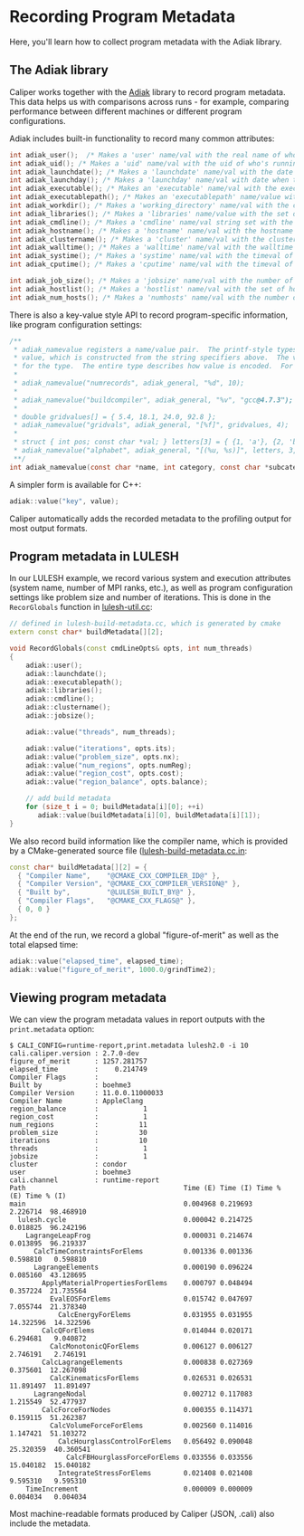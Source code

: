 # Recording Program Metadata

Here, you'll learn how to collect program metadata with the Adiak library.

## The Adiak library

Caliper works together with the [Adiak](https://github.com/LLNL/Adiak) library
to record program metadata. This data helps us with comparisons across runs - for
example, comparing performance between different machines or different program
configurations.

Adiak includes built-in functionality to record many common attributes:

```c
int adiak_user();  /* Makes a 'user' name/val with the real name of who's running the job */
int adiak_uid(); /* Makes a 'uid' name/val with the uid of who's running the job */
int adiak_launchdate(); /* Makes a 'launchdate' name/val with the date of when this job started */
int adiak_launchday(); /* Makes a 'launchday' name/val with date when this job started, but truncated to midnight */
int adiak_executable(); /* Makes an 'executable' name/val with the executable file for this job */
int adiak_executablepath(); /* Makes an 'executablepath' name/value with the full executable file path. */
int adiak_workdir(); /* Makes a 'working_directory' name/val with the cwd for this job */
int adiak_libraries(); /* Makes a 'libraries' name/value with the set of shared library paths. */
int adiak_cmdline(); /* Makes a 'cmdline' name/val string set with the command line parameters */
int adiak_hostname(); /* Makes a 'hostname' name/val with the hostname */
int adiak_clustername(); /* Makes a 'cluster' name/val with the cluster name (hostname with numbers stripped) */
int adiak_walltime(); /* Makes a 'walltime' name/val with the walltime how long this job ran */
int adiak_systime(); /* Makes a 'systime' name/val with the timeval of how much time was spent in IO */
int adiak_cputime(); /* Makes a 'cputime' name/val with the timeval of how much time was spent on the CPU */

int adiak_job_size(); /* Makes a 'jobsize' name/val with the number of ranks in an MPI job */
int adiak_hostlist(); /* Makes a 'hostlist' name/val with the set of hostnames in this MPI job */
int adiak_num_hosts(); /* Makes a 'numhosts' name/val with the number of hosts in this MPI job */
```

There is also a key-value style API to record program-specific information, like
program configuration settings:

```c
/**
 * adiak_namevalue registers a name/value pair.  The printf-style typestr describes the type of the
 * value, which is constructed from the string specifiers above.  The varargs contains parameters
 * for the type.  The entire type describes how value is encoded.  For example:
 *
 * adiak_namevalue("numrecords", adiak_general, "%d", 10);
 *
 * adiak_namevalue("buildcompiler", adiak_general, "%v", "gcc@4.7.3");
 *
 * double gridvalues[] = { 5.4, 18.1, 24.0, 92.8 };
 * adiak_namevalue("gridvals", adiak_general, "[%f]", gridvalues, 4);
 *
 * struct { int pos; const char *val; } letters[3] = { {1, 'a'}, {2, 'b'}, {3, 'c} }
 * adiak_namevalue("alphabet", adiak_general, "[(%u, %s)]", letters, 3, 2);
 **/
int adiak_namevalue(const char *name, int category, const char *subcategory, const char *typestr, ...);
```

A simpler form is available for C++:

```c++
adiak::value("key", value);
```

Caliper automatically adds the recorded metadata to the profiling output for
most output formats.

## Program metadata in LULESH

In our LULESH example, we record various system and execution attributes
(system name, number of MPI ranks, etc.), as well as program configuration
settings like problem size and number of iterations. This is done in the
`RecorGlobals` function in [lulesh-util.cc](../apps/LULESH/lulesh-util.cc):

```c++
// defined in lulesh-build-metadata.cc, which is generated by cmake
extern const char* buildMetadata[][2];

void RecordGlobals(const cmdLineOpts& opts, int num_threads)
{
    adiak::user();
    adiak::launchdate();
    adiak::executablepath();
    adiak::libraries();
    adiak::cmdline();
    adiak::clustername();
    adiak::jobsize();

    adiak::value("threads", num_threads);

    adiak::value("iterations", opts.its);
    adiak::value("problem_size", opts.nx);
    adiak::value("num_regions", opts.numReg);
    adiak::value("region_cost", opts.cost);
    adiak::value("region_balance", opts.balance);

    // add build metadata
    for (size_t i = 0; buildMetadata[i][0]; ++i)
       adiak::value(buildMetadata[i][0], buildMetadata[i][1]);
}
```

We also record build information like the compiler name, which is provided
by a CMake-generated source file
([lulesh-build-metadata.cc.in](../apps/LULESH/lulesh-build-metadata.cc):

```c++
const char* buildMetadata[][2] = {
  { "Compiler Name",    "@CMAKE_CXX_COMPILER_ID@" },
  { "Compiler Version", "@CMAKE_CXX_COMPILER_VERSION@" },
  { "Built by",         "@LULESH_BUILT_BY@" },
  { "Compiler Flags",   "@CMAKE_CXX_FLAGS@" },
  { 0, 0 }
};
```

At the end of the run, we record a global "figure-of-merit" as well as the
total elapsed time:

```c++
adiak::value("elapsed_time", elapsed_time);
adiak::value("figure_of_merit", 1000.0/grindTime2);
```

## Viewing program metadata

We can view the program metadata values in report outputs with the
`print.metadata` option:

```
$ CALI_CONFIG=runtime-report,print.metadata lulesh2.0 -i 10
cali.caliper.version : 2.7.0-dev
figure_of_merit      : 1257.281757
elapsed_time         :    0.214749
Compiler Flags       :
Built by             : boehme3
Compiler Version     : 11.0.0.11000033
Compiler Name        : AppleClang
region_balance       :           1
region_cost          :           1
num_regions          :          11
problem_size         :          30
iterations           :          10
threads              :           1
jobsize              :           1
cluster              : condor
user                 : boehme3
cali.channel         : runtime-report
Path                                       Time (E) Time (I) Time % (E) Time % (I)
main                                       0.004968 0.219693   2.226714  98.468910
  lulesh.cycle                             0.000042 0.214725   0.018825  96.242196
    LagrangeLeapFrog                       0.000031 0.214674   0.013895  96.219337
      CalcTimeConstraintsForElems          0.001336 0.001336   0.598810   0.598810
      LagrangeElements                     0.000190 0.096224   0.085160  43.128695
        ApplyMaterialPropertiesForElems    0.000797 0.048494   0.357224  21.735564
          EvalEOSForElems                  0.015742 0.047697   7.055744  21.378340
            CalcEnergyForElems             0.031955 0.031955  14.322596  14.322596
        CalcQForElems                      0.014044 0.020171   6.294681   9.040872
          CalcMonotonicQForElems           0.006127 0.006127   2.746191   2.746191
        CalcLagrangeElements               0.000838 0.027369   0.375601  12.267098
          CalcKinematicsForElems           0.026531 0.026531  11.891497  11.891497
      LagrangeNodal                        0.002712 0.117083   1.215549  52.477937
        CalcForceForNodes                  0.000355 0.114371   0.159115  51.262387
          CalcVolumeForceForElems          0.002560 0.114016   1.147421  51.103272
            CalcHourglassControlForElems   0.056492 0.090048  25.320359  40.360541
              CalcFBHourglassForceForElems 0.033556 0.033556  15.040182  15.040182
            IntegrateStressForElems        0.021408 0.021408   9.595310   9.595310
    TimeIncrement                          0.000009 0.000009   0.004034   0.004034
```

Most machine-readable formats produced by Caliper (JSON, .cali) also include
the metadata.